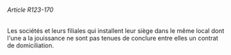 ###### Article R123-170

Les sociétés et leurs filiales qui installent leur siège dans le même local dont l'une a la jouissance ne sont pas tenues de conclure entre elles un contrat de domiciliation.

